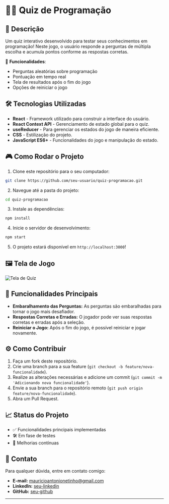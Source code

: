 
# 🧑‍💻 **Quiz de Programação**

## 📌 Descrição

Um quiz interativo desenvolvido para testar seus conhecimentos em programação! Neste jogo, o usuário responde a perguntas de múltipla escolha e acumula pontos conforme as respostas corretas.

🚀 **Funcionalidades**:
- Perguntas aleatórias sobre programação
- Pontuação em tempo real
- Tela de resultados após o fim do jogo
- Opções de reiniciar o jogo

## 🛠️ Tecnologias Utilizadas

- **React** - Framework utilizado para construir a interface do usuário.
- **React Context API** - Gerenciamento de estado global para o quiz.
- **useReducer** - Para gerenciar os estados do jogo de maneira eficiente.
- **CSS** - Estilização do projeto.
- **JavaScript ES6+** - Funcionalidades do jogo e manipulação do estado.

## 🎮 Como Rodar o Projeto

1. Clone este repositório para o seu computador:

```bash
git clone https://github.com/seu-usuario/quiz-programacao.git
```

2. Navegue até a pasta do projeto:

```bash
cd quiz-programacao
```

3. Instale as dependências:

```bash
npm install
```

4. Inicie o servidor de desenvolvimento:

```bash
npm start
```

5. O projeto estará disponível em `http://localhost:3000`!

## 🖼️ Tela de Jogo

![Tela de Quiz](https://user-images.githubusercontent.com/123456789/quiz-image.jpg)

## 🔄 Funcionalidades Principais

- **Embaralhamento das Perguntas:** As perguntas são embaralhadas para tornar o jogo mais desafiador.
- **Respostas Corretas e Erradas:** O jogador pode ver suas respostas corretas e erradas após a seleção.
- **Reiniciar o Jogo:** Após o fim do jogo, é possível reiniciar e jogar novamente.
  
## ⚙️ Como Contribuir

1. Faça um fork deste repositório.
2. Crie uma branch para a sua feature (`git checkout -b feature/nova-funcionalidade`).
3. Realize as alterações necessárias e adicione um commit (`git commit -m 'Adicionando nova funcionalidade'`).
4. Envie a sua branch para o repositório remoto (`git push origin feature/nova-funcionalidade`).
5. Abra um Pull Request.

## 📈 Status do Projeto

- ✅ Funcionalidades principais implementadas
- 🛠️ Em fase de testes
- 🚧 Melhorias contínuas

## 💬 Contato

Para qualquer dúvida, entre em contato comigo:

- **E-mail:** mauricioantonionetinho@gmail.com
- **LinkedIn:** [seu-linkedin](https://www.linkedin.com/in/mauricio-theodoro-98443598/)
- **GitHub:** [seu-github](https://github.com/mauricio-theodoro)

---

